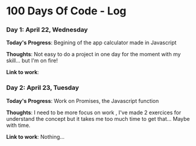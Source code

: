 # 100 Days Of Code - Log

<!--### Day 0: February 30, 2016 (Example 1)
##### (delete me or comment me out)

**Today's Progress**: Fixed CSS, worked on canvas functionality for the app.

**Thoughts:** I really struggled with CSS, but, overall, I feel like I am slowly getting better at it. Canvas is still new for me, but I managed to figure out some basic functionality.

**Link to work:** [Calculator App](http://www.example.com)

### Day 0: February 30, 2016 (Example 2)
##### (delete me or comment me out)

**Today's Progress**: Fixed CSS, worked on canvas functionality for the app.

**Thoughts**: I really struggled with CSS, but, overall, I feel like I am slowly getting better at it. Canvas is still new for me, but I managed to figure out some basic functionality.

**Link(s) to work**: [Calculator App](http://www.example.com)-->


### Day 1: April 22, Wednesday

**Today's Progress**: Begining of the app calculator made in Javascript

**Thoughts**: Not easy to do a project in one day for the moment with my skill... but I'm on fire!

**Link to work**:

### Day 2: April 23, Tuesday

**Today's Progress**: Work on Promises, the Javascript function 

**Thoughts**: I need to be more focus on work , I've made 2 exercices for understand the concept but it takes me too much time to get that... Maybe with time. 

**Link to work**: Nothing... 